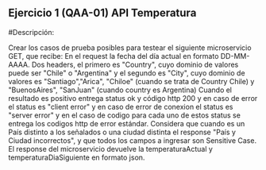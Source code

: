 ## Ejercicio 1 (QAA-01) API Temperatura

#Descripción:

Crear los casos de prueba posibles para testear el siguiente microservicio GET, que recibe:
En el request la fecha del día actual en formato DD-MM-AAAA.
Dos headers, el primero es "Country", cuyo dominio de valores puede ser "Chile" o "Argentina" y el segundo es "City", cuyo dominio de
valores es "Santiago","Arica", "Chiloe" (cuando se trata de Country Chile) y "BuenosAires", "SanJuan" (cuando country es Argentina)
Cuando el resultado es positivo entrega status ok y código http 200 y en caso de error el status es "client error" y en caso de error de
conexion el status es "server error" y en el caso de codigo para cada uno de estos status se entrega los codigos http de error estándar.
Considera que cuando es un País distinto a los señalados o una ciudad distinta el response "País y Ciudad incorrectos", y que todos los
campos a ingresar son Sensitive Case.
El response del microservicio devuelve la temperaturaActual y temperaturaDiaSiguiente en formato json.
